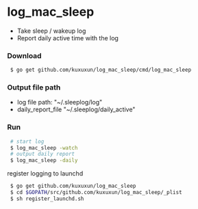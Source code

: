 # log_mac_sleep

- Take sleep / wakeup log
- Report daily active time with the log

### Download
```bash
 $ go get github.com/kuxuxun/log_mac_sleep/cmd/log_mac_sleep
```

### Output file path
- log file path:	"~/.sleeplog/log"
- daily_report_file	"~/.sleeplog/daily_active"

### Run
```bash
 # start log
 $ log_mac_sleep -watch
 # output daily report
 $ log_mac_sleep -daily
```

register logging to launchd
```bash
 $ go get github.com/kuxuxun/log_mac_sleep
 $ cd $GOPATH/src/github.com/kuxuxun/log_mac_sleep/_plist
 $ sh register_launchd.sh
```

